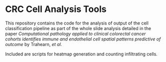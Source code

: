 # CRC Cell Analysis Tools

This repository contains the code for the analysis of output of the cell classification pipeline as part of the whole slide analysis detailed in the paper *Computational pathology applied to clinical colorectal cancer cohorts identifies immune and endothelial cell spatial patterns predictive of outcome* by Trahearn, *et al*.

Included are scripts for heatmap generation and counting infiltrating cells.

